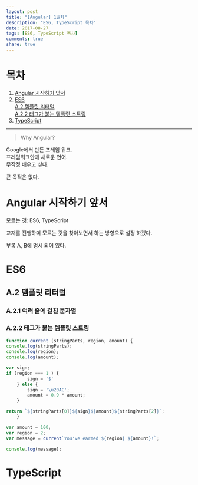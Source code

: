 ```yaml
---
layout: post
title: "[Angular] 1일차"
description: "ES6, TypeScript 목차"
date: 2017-08-27
tags: [ES6, TypeScript 목차]
comments: true
share: true
---
```


# 목차  

1. [Angular 시작하기 앞서](#Angular-시작하기-앞서)  
2. [ES6](ES6)  
   [A.2 템플릿 리터럴](#A-2-템플릿-리터럴)  
   [A.2.2 태그가 붙는 템플릿 스트링](A-2-2-태그가-붙는-템플릿-스트링)
3. [TypeScript](TypeScript)  

---
> Why Angular?  

Google에서 만든 프레임 워크.  
프레임워크안에 새로운 언어.  
무작정 배우고 싶다.  

큰 목적은 없다.  

# Angular 시작하기 앞서  

모르는 것: ES6, TypeScript  

교재를 진행하며 모르는 것을 찾아보면서 하는 방향으로 설정 하겠다.  

부록 A, B에 명시 되어 있다.  

# ES6  

## A.2 템플릿 리터럴  

### A.2.1 여러 줄에 걸친 문자열  

### A.2.2 태그가 붙는 템플릿 스트링  

```js
function current (stringParts, region, amount) {
console.log(stringParts);
console.log(region);
console.log(amount);

var sign;
if (region === 1 ) {
		sign = '$'
	} else {
		sign = '\u20AC';
		amount = 0.9 * amount;
	}

return `${stringParts[0]}${sign}${amount}${stringParts[2]}`;
	}

var amount = 100;
var region = 2;
var message = current`You've earmed ${region} ${amount}!`;

console.log(message);
```

# TypeScript
